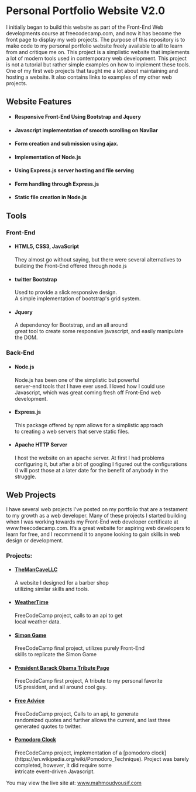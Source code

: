 
<h1>Personal Portfolio Website V2.0</h1>


<p>I initially began to build this website as part of the Front-End Web developments course at freecodecamp.com,
and now it has become the front page to display my web projects. The purpose of this repository is to make code
to my personal portfolio website freely available to all to learn from and critique me on.
This project is a simplistic website that implements a lot of modern tools used in contemporary web development.
This project is not a tutorial but rather simple examples on how to implement these tools. One of my first web projects that taught me
a lot about maintaining and hosting a website. It also contains links to examples of my other web projects.
</p>

<h2>Website Features</h2>

<ul>
<li><h4>Responsive Front-End Using Bootstrap and Jquery</h4></li>
<li><h4>Javascript implementation of smooth scrolling on NavBar</h4></li>
<li><h4>Form creation and submission using ajax.</h4></li>
<li><h4>Implementation of Node.js</h4></li>
<li><h4>Using Express.js server hosting and file serving</h4></li>
<li><h4>Form handling through Express.js</h4></li>
<li><h4>Static file creation in Node.js</h4></li>
</ul>


<h2>Tools</h2>

<h3>Front-End</h3>
<ul>
<li><h4>HTML5, CSS3, JavaScript</h4></li>
    <p>They almost go without saying, but there were several
    alternatives to building the Front-End offered through node.js</p>
<li><h4>twitter Bootstrap</h4></li>
    <p>Used to provide a slick responsive design.<br>
    A simple implementation of bootstrap's grid system.</p>
<li><h4>Jquery</h4></li>
    <p>A dependency for Bootstrap, and an all around<br>
    great tool to create some responsive javascript, and
    easily manipulate the DOM.</p>
</ul>


<h3>Back-End</h3>
<ul>
<li><h4>Node.js</h4></li>
    <p>Node.js has been one of the simplistic but powerful<br>
    server-end tools that I have ever used. I loved how I could use<br>
    Javascript, which was great coming fresh off Front-End web development.</p>
<li><h4>Express.js</h4></li>
    <p>This package offered by npm allows for a simplistic approach<br>
    to creating a web servers that serve static files.</p>
<li><h4>Apache HTTP Server</h4></li>
    <p>I host the website on an apache server. At first I had problems<br>
    configuring it, but after a bit of googling I figured out the configurations<br>
    (I will post those at a later date for the benefit of anybody in the struggle.</p>
</ul>


<h2>Web Projects</h2>

<p>I have several web projects I've posted on my portfolio that are a testament to my growth
as a web developer. Many of these projects I started building when I was working towards my
Front-End web developer certificate at www.freecodecamp.com. It’s a great website for
aspiring web developers to learn for free, and I recommend it to anyone looking to gain
skills in web design or development.</p>

<h3>Projects:</h3>
<ul>
<li><a href="http://www.mancavesalisbury.com"><h4>TheManCaveLLC</h4></a></li>
    <p>A website I designed for a barber shop<br>
       utilizing similar skills and tools.</p>
<li><a href="http://weather.mahmoudyousif.com"><h4>WeatherTime</h4></a></li>
    <p>FreeCodeCamp project, calls to an api to get<br>
       local weather data.</p>
<li><a href="http://codepen.io/mahn00b/full/oLPRGG/"><h4>Simon Game</h4></a></li>
    <p>FreeCodeCamp final project, utilizes purely Front-End<br>
    skills to replicate the Simon Game<br></p>
<li><a href="http://codepen.io/mahn00b/full/yJmqGv/"><h4>President Barack Obama Tribute Page</h4></a></li>
    <p>FreeCodeCamp first project, A tribute to my personal favorite<br>
    US president, and all around cool guy.</p>
<li><a href="freequotes.mahmoudyousif.com"><h4>Free Advice</h4></a></li>
    <p>FreeCodeCamp project, Calls to an api, to generate<br>
    randomized quotes and further allows the current, and last three<br>
    generated quotes to twitter.</p>
<li><a href="http://codepen.io/mahn00b/full/VjzKaZ"><h4>Pomodoro Clock</h4></a></li>
<p>FreeCodeCamp project, implementation of a
     [pomodoro clock](https://en.wikipedia.org/wiki/Pomodoro_Technique).
     Project was barely completed, however, it did require some<br>
     intricate event-driven Javascript.</p>
</ul>





You may view the live site at: www.mahmoudyousif.com


